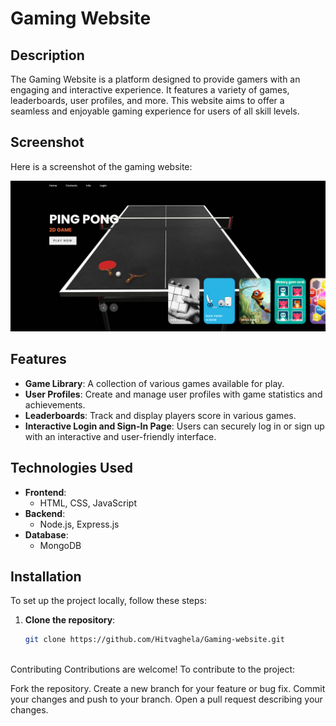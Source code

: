 # Gaming Website

## Description
The Gaming Website is a platform designed to provide gamers with an engaging and interactive experience. It features a variety of games, leaderboards, user profiles, and more. This website aims to offer a seamless and enjoyable gaming experience for users of all skill levels.

## Screenshot
Here is a screenshot of the gaming website:

![Gaming Website Screenshot](home_page.png)


## Features
- **Game Library**: A collection of various games available for play.
- **User Profiles**: Create and manage user profiles with game statistics and achievements.
- **Leaderboards**: Track and display players score in various games.
- **Interactive Login and Sign-In Page**: Users can securely log in or sign up with an interactive and user-friendly interface.
  
## Technologies Used
- **Frontend**:
  - HTML, CSS, JavaScript
- **Backend**:
  - Node.js, Express.js 
- **Database**:
  - MongoDB

## Installation
To set up the project locally, follow these steps:

1. **Clone the repository**:
   ```bash
   git clone https://github.com/Hitvaghela/Gaming-website.git



Contributing
Contributions are welcome! To contribute to the project:

Fork the repository.
Create a new branch for your feature or bug fix.
Commit your changes and push to your branch.
Open a pull request describing your changes.


